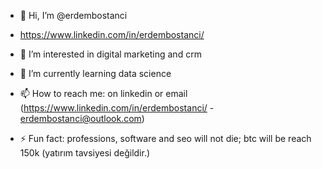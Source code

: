 - 👋 Hi, I’m @erdembostanci
- https://www.linkedin.com/in/erdembostanci/

- 👀 I’m interested in digital marketing and crm
- 🌱 I’m currently learning data science
- 📫 How to reach me: on linkedin or email (https://www.linkedin.com/in/erdembostanci/  - erdembostanci@outlook.com)
- ⚡ Fun fact: professions, software and seo will not die; btc will be reach 150k (yatırım tavsiyesi değildir.)

<!---
erdembostanci/erdembostanci is a ✨ special ✨ repository because its `README.md` (this file) appears on your GitHub profile.
You can click the Preview link to take a look at your changes.
--->

